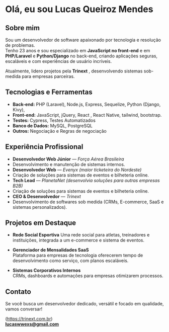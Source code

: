#  Olá, eu sou Lucas Queiroz Mendes  



##  Sobre mim  
Sou um desenvolvedor de software apaixonado por tecnologia e resolução de problemas.  
Tenho 23 anos e sou especializado em **JavaScript no front-end** e em **PHP/Laravel** e **Python/Django** no back-end, criando aplicações seguras, escaláveis e com experiências de usuário incríveis.  

Atualmente, lidero projetos pela **Trinext** , desenvolvendo sistemas sob-medida para empresas parceiras.  



##  Tecnologias e Ferramentas  
- **Back-end:** PHP (Laravel), Node.js, Express, Sequelize, Python (Django, Kivy), 
- **Front-end:** JavaScript, jQuery, React , React Native, tailwind,  bootstrap.
- **Testes:** Cypress, Testes Automatizados  
- **Banco de Dados:** MySQL, PostgreSQL  
- **Outros:** Negociação e Regras de negociação



##  Experiência Profissional  
-  **Desenvolvedor Web Júnior** — *Força Aérea Brasileira*  
  - Desenvolvimento e manutenção de sistemas internos.  
-  **Desenvolvedor Web** — *Evenyx (maior ticketeira do Nordeste)*  
  - Criação de soluções para sistemas de eventos e bilheteria online. 
-  **Tech Lead** — *PlanetaNet (desenvolvia soluções para outras empresas B2B)*  
  - Criação de soluções para sistemas de eventos e bilheteria online.  
-  **CEO & Desenvolvedor** — *Trinext*  
  - Desenvolvimento de softwares sob medida (CRMs, E-commerce, SaaS e sistemas personalizados).  

   

##  Projetos em Destaque  
- **Rede Social Esportiva** 
  Uma rede social para atletas, treinadores e instituições, integrada a um e-commerce e sistema de eventos.  

- **Gerenciador de Mensalidades SaaS**  
  Plataforma para empresas de tecnologia oferecerem tempo de desenvolvimento como serviço, com planos escaláveis.  

- **Sistemas Corporativos Internos**   
  CRMs, dashboards e automações para empresas otimizarem processos.  



##  Contato  
Se você busca um desenvolvedor dedicado, versátil e focado em qualidade, vamos conversar!  

 (https://trinext.com.br)  
 **lucaswwexs@gmail.com**  

            

